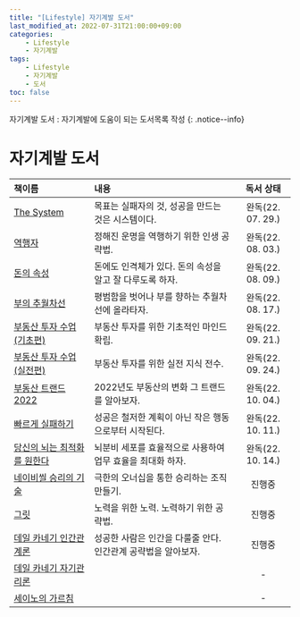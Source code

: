 ```yaml
---
title: "[Lifestyle] 자기계발 도서"
last_modified_at: 2022-07-31T21:00:00+09:00
categories:
    - Lifestyle
    - 자기계발
tags:
    - Lifestyle
    - 자기계발
    - 도서
toc: false
---
```


자기계발 도서 : 자기계발에 도움이 되는 도서목록 작성
{: .notice--info}

# 자기계발 도서

| 책이름                                                             | 내용                                  |      독서 상태      |
|:----------------------------------------------------------------|:------------------------------------|:---------------:|
| [The System](http://www.yes24.com/Product/Goods/91159620)       | 목표는 실패자의 것, 성공을 만드는 것은 시스템이다.       | 완독(22. 07. 29.) |
| [역행자](http://www.yes24.com/Product/Goods/109705390)             | 정해진 운명을 역행하기 위한 인생 공략법.             | 완독(22. 08. 03.) | 
| [돈의 속성](http://www.yes24.com/Product/Goods/90428162)            | 돈에도 인격체가 있다. 돈의 속성을 알고 잘 다루도록 하자.   | 완독(22. 08. 09.) |
| [부의 추월차선](http://www.yes24.com/Product/Goods/9440838)           | 평범함을 벗어나 부를 향하는 추월차선에 올라타자.         | 완독(22. 08. 17.) |
| [부동산 투자 수업(기초편)](http://www.yes24.com/Product/Goods/108408918)  | 부동산 투자를 위한 기초적인 마인드 확립.             | 완독(22. 09. 21.) |
| [부동산 투자 수업(실전편)](http://www.yes24.com/Product/Goods/108408935)  | 부동산 투자를 위한 실전 지식 전수.                | 완독(22. 09. 24.) |
| [부동산 트랜드 2022](http://www.yes24.com/Product/Goods/104430038)    | 2022년도 부동산의 변화 그 트랜드를 알아보자.         | 완독(22. 10. 04.) |
| [빠르게 실패하기](http://www.yes24.com/Product/Goods/112343840)        | 성공은 철저한 계획이 아닌 작은 행동으로부터 시작된다.      | 완독(22. 10. 11.) |
| [당신의 뇌는 최적화를 원한다](http://www.yes24.com/Product/Goods/61155999)  | 뇌분비 세포를 효율적으로 사용하여 업무 효율을 최대화 하자.   | 완독(22. 10. 14.) |
| [네이비씰 승리의 기술](http://www.yes24.com/Product/Goods/77253590)      | 극한의 오너십을 통한 승리하는 조직 만들기.            |       진행중       |
| [그릿](http://www.yes24.com/Product/Goods/32616060)               | 노력을 위한 노력. 노력하기 위한 공략법.             |       진행중       |             
| [데일 카네기 인간관계론](http://www.yes24.com/Product/Goods/79297023)     | 성공한 사람은 인간을 다룰줄 안다. 인간관계 공략법을 알아보자. |       진행중       |
| [데일 카네기 자기관리론](http://www.yes24.com/Product/Goods/96794060)     |                                     |        -        |
| [세이노의 가르침](http://item.gmarket.co.kr/Item?goodscode=2301637852) |                                     |        -        |             
